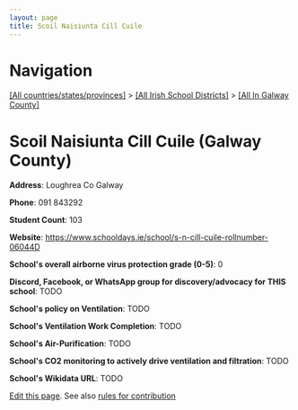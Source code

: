 ```yaml
---
layout: page
title: Scoil Naisiunta Cill Cuile
---
```

# Navigation

[[All countries/states/provinces]](../../..) > [[All Irish School Districts]](../..) > [[All In Galway County]](..)

# Scoil Naisiunta Cill Cuile (Galway County)

**Address**: Loughrea Co Galway

**Phone**: 091 843292

**Student Count**: 103

**Website**: <https://www.schooldays.ie/school/s-n-cill-cuile-rollnumber-06044D>

**School's overall airborne virus protection grade (0-5)**: 0

**Discord, Facebook, or WhatsApp group for discovery/advocacy for THIS school**: TODO

**School's policy on Ventilation**: TODO

**School's Ventilation Work Completion**: TODO

**School's Air-Purification**: TODO

**School's CO2 monitoring to actively drive ventilation and filtration**: TODO

**School's Wikidata URL**: TODO


[Edit this page](https://github.com/ventilate-schools/Ireland/edit/main/./Galway_County/Scoil_Naisiunta_Cill_Cuile.md). See also [rules for contribution](../../../contribution-rules/)